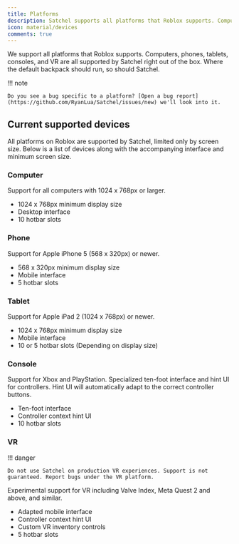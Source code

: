 ```yaml
---
title: Platforms
description: Satchel supports all platforms that Roblox supports. Computers, phones, tablets, consoles, and VR are all supported by Satchel right out of the box.
icon: material/devices
comments: true
---
```


We support all platforms that Roblox supports. Computers, phones, tablets, consoles, and VR are all supported by Satchel right out of the box. Where the default backpack should run, so should Satchel.

!!! note

    Do you see a bug specific to a platform? [Open a bug report](https://github.com/RyanLua/Satchel/issues/new) we'll look into it.

## Current supported devices

All platforms on Roblox are supported by Satchel, limited only by screen size. Below is a list of devices along with the accompanying interface and minimum screen size.

### Computer

Support for all computers with 1024 x 768px or larger.

* 1024 x 768px minimum display size
* Desktop interface
* 10 hotbar slots

### Phone

Support for Apple iPhone 5 (568 x 320px) or newer.

* 568 x 320px minimum display size
* Mobile interface
* 5 hotbar slots

### Tablet

Support for Apple iPad 2 (1024 x 768px) or newer.

* 1024 x 768px minimum display size
* Mobile interface
* 10 or 5 hotbar slots (Depending on display size)

### Console

Support for Xbox and PlayStation. Specialized ten-foot interface and hint UI for controllers. Hint UI will automatically adapt to the correct controller buttons.

* Ten-foot interface
* Controller context hint UI
* 10 hotbar slots

### VR

!!! danger

    Do not use Satchel on production VR experiences. Support is not guaranteed. Report bugs under the VR platform.

Experimental support for VR including Valve Index, Meta Quest 2 and above, and similar.

* Adapted mobile interface
* Controller context hint UI
* Custom VR inventory controls
* 5 hotbar slots
